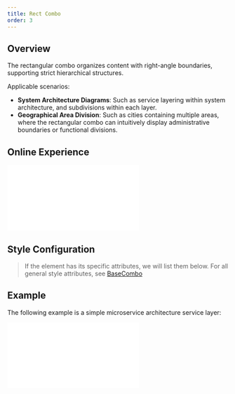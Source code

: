 ```yaml
---
title: Rect Combo
order: 3
---
```


## Overview

The rectangular combo organizes content with right-angle boundaries, supporting strict hierarchical structures.

Applicable scenarios:

- **System Architecture Diagrams**: Such as service layering within system architecture, and subdivisions within each layer.
- **Geographical Area Division**: Such as cities containing multiple areas, where the rectangular combo can intuitively display administrative boundaries or functional divisions.

## Online Experience

<embed src="@/common/api/elements/combos/rect-combo.md"></embed>

## Style Configuration

> If the element has its specific attributes, we will list them below. For all general style attributes, see [BaseCombo](/en/manual/element/combo/base-combo)

## Example

The following example is a simple microservice architecture service layer:

<embed src="@/common/api/elements/combos/rect-combo-architecture.md"></embed>
